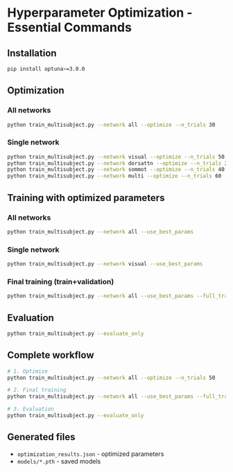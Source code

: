 # Hyperparameter Optimization - Essential Commands

## Installation
```bash
pip install optuna>=3.0.0
```

## Optimization

### All networks
```bash
python train_multisubject.py --network all --optimize --n_trials 30
```

### Single network
```bash
python train_multisubject.py --network visual --optimize --n_trials 50
python train_multisubject.py --network dorsattn --optimize --n_trials 30
python train_multisubject.py --network sommot --optimize --n_trials 40
python train_multisubject.py --network multi --optimize --n_trials 60
```

## Training with optimized parameters

### All networks
```bash
python train_multisubject.py --network all --use_best_params
```

### Single network
```bash
python train_multisubject.py --network visual --use_best_params
```

### Final training (train+validation)
```bash
python train_multisubject.py --network all --use_best_params --full_training
```

## Evaluation
```bash
python train_multisubject.py --evaluate_only
```

## Complete workflow
```bash
# 1. Optimize
python train_multisubject.py --network all --optimize --n_trials 50

# 2. Final training
python train_multisubject.py --network all --use_best_params --full_training

# 3. Evaluation
python train_multisubject.py --evaluate_only
```

## Generated files
- `optimization_results.json` - optimized parameters
- `models/*.pth` - saved models
